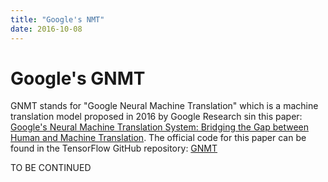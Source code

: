 ```yaml
---
title: "Google's NMT"
date: 2016-10-08
---
```


# Google's GNMT
GNMT stands for "Google Neural Machine Translation" which is a machine
translation model proposed in 2016 by Google Research sin this paper:
[Google's Neural Machine Translation System: Bridging the Gap between
Human and Machine Translation](https://arxiv.org/pdf/1609.08144.pdf).
The official code for this paper can be found in the TensorFlow GitHub
repository:
[GNMT](https://github.com/NVIDIA/DeepLearningExamples/tree/master/TensorFlow/Translation/GNMT)


TO BE CONTINUED